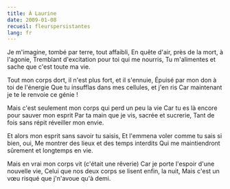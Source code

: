 ```yaml
---
title: À Laurine
date: 2009-01-08
recueil: fleurspersistantes
lang: fr
---
```


Je m'imagine, tombé par terre, tout affaibli,
En quête d'air, près de la mort, à l'agonie,
Tremblant d'excitation pour toi qui me nourris,
Tu m'alimentes et sache que c'est toute ma vie.

Tout mon corps dort, il n'est plus fort, et il s'ennuie,
Épuisé par mon don à toi de l'énergie
Que tu insufflas dans mes cellules, et j'en ris
Car maintenant je te le renvoie ce génie !

Mais c'est seulement mon corps qui perd un peu la vie
Car tu es là encore pour sauver mon esprit
Par ta main que je vis, sacrée et sucrerie,
Tant de fois sans répit réveiller mon envie.

Et alors mon esprit sans savoir tu saisis,
Et l'emmena voler comme tu sais si bien, oui,
Me montrer des lieux et des temps interdits
Qui me maintiendront sûrement et longtemps en vie.

Mais en vrai mon corps vit (c'était une rêverie)
Car je porte l'espoir d'une nouvelle vie,
Celui que nos deux corps se lisent enfin, la nuit,
Mais c'est un vœu risqué que j'n'avoue qu'à demi.
